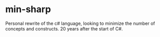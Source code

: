 # min-sharp
Personal rewrite of the c# language, looking to minimize the number of concepts and constructs. 20 years after the start of C#. 
